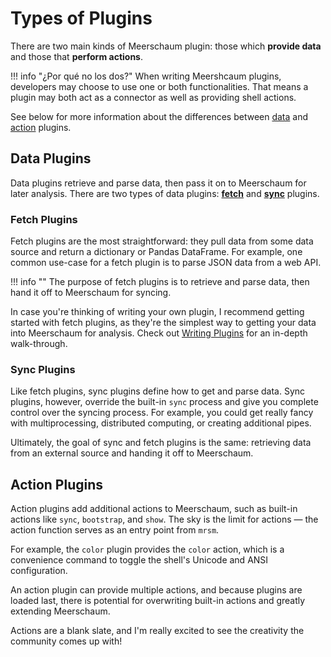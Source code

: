 # Types of Plugins

There are two main kinds of Meerschaum plugin: those which **provide data** and those that **perform actions**.

!!! info "¿Por qué no los dos?"
    When writing Meershcaum plugins, developers may choose to use one or both functionalities. That means a plugin may both act as a connector as well as providing shell actions.

See below for more information about the differences between [data](#data-plugins) and [action](#action-plugins) plugins.


## Data Plugins

Data plugins retrieve and parse data, then pass it on to Meerschaum for later analysis. There are two types of data plugins: [**fetch**](#fetch-plugins) and [**sync**](#sync-plugins) plugins.

### Fetch Plugins

Fetch plugins are the most straightforward: they pull data from some data source and return a dictionary or Pandas DataFrame. For example, one common use-case for a fetch plugin is to parse JSON data from a web API.

!!! info ""
    The purpose of fetch plugins is to retrieve and parse data, then hand it off to Meerschaum for syncing.

In case you're thinking of writing your own plugin, I recommend getting started with fetch plugins, as they're the simplest way to getting your data into Meerschaum for analysis. Check out [Writing Plugins](/plugins/plugin-development/writing-plugins/) for an in-depth walk-through.

### Sync Plugins

Like fetch plugins, sync plugins define how to get and parse data. Sync plugins, however, override the built-in `sync` process and give you complete control over the syncing process. For example, you could get really fancy with multiprocessing, distributed computing, or creating additional pipes.

Ultimately, the goal of sync and fetch plugins is the same: retrieving data from an external source and handing it off to Meerschaum.

## Action Plugins

Action plugins add additional actions to Meerschaum, such as built-in actions like `sync`, `bootstrap`, and `show`. The sky is the limit for actions ― the action function serves as an entry point from `mrsm`.

For example, the `color` plugin provides the `color` action, which is a convenience command to toggle the shell's Unicode and ANSI configuration.

An action plugin can provide multiple actions, and because plugins are loaded last, there is potential for overwriting built-in actions and greatly extending Meerschaum.

Actions are a blank slate, and I'm really excited to see the creativity the community comes up with!



